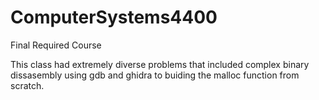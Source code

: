 # ComputerSystems4400
Final Required Course 

This class had extremely diverse problems that included complex binary dissasembly using gdb and ghidra to buiding the malloc function from scratch.

